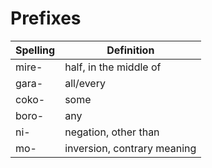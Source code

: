 # Prefixes
| Spelling | Definition |
| -------- | ---------- |
| mire- | half, in the middle of |
| gara- | all/every |
| coko- | some |
| boro- | any |
| ni- | negation, other than |
| mo- | inversion, contrary meaning |
